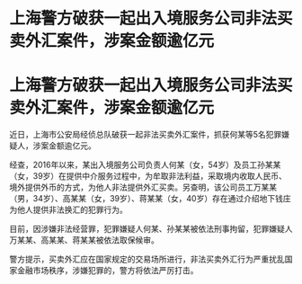 # 上海警方破获一起出入境服务公司非法买卖外汇案件，涉案金额逾亿元

# 上海警方破获一起出入境服务公司非法买卖外汇案件，涉案金额逾亿元

近日，上海市公安局经侦总队破获一起非法买卖外汇案件，抓获何某等5名犯罪嫌疑人，涉案金额逾亿元。

经查，2016年以来，某出入境服务公司负责人何某（女，54岁）及员工孙某某（女，39岁）在提供中介服务过程中，为牟取非法利益，采取境内收取人民币、境外提供外币的方式，为他人非法提供外汇买卖。另查明，该公司员工万某某（男，34岁）、高某某（女，39岁）、蒋某某（女，40岁）存在通过介绍地下钱庄为他人提供非法换汇的犯罪行为。

目前，因涉嫌非法经营罪，犯罪嫌疑人何某、孙某某被依法刑事拘留，犯罪嫌疑人万某某、高某某、蒋某某被依法取保候审。

警方提示，买卖外汇应在国家规定的交易场所进行，非法买卖外汇行为严重扰乱国家金融市场秩序，涉嫌犯罪的，警方将依法严厉打击。

